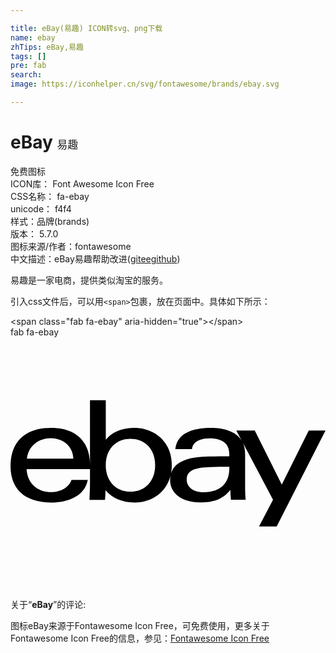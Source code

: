 ```yaml
---

title: eBay(易趣) ICON转svg、png下载
name: ebay
zhTips: eBay,易趣
tags: []
pre: fab
search: 
image: https://iconhelper.cn/svg/fontawesome/brands/ebay.svg

---
```


# eBay  <small style="font-size: 60%;font-weight: 100">易趣</small>


<div class="detail-page">
<p>
<span><span class="badge-success badge">免费图标</span> </span>
<br/>
<span>
ICON库：
<span class="badge-secondary badge">Font Awesome Icon Free</span> 
</span>
<br/>
<span>
CSS名称：
<span class="badge-secondary badge">fa-ebay</span> 
</span>
<br/>
<span>
unicode：
<span class="badge-secondary badge">f4f4</span> 
<copy-btn content='f4f4' btn-title=""></copy-btn>
<copy-btn :content='String.fromCodePoint(parseInt("f4f4", 16))' btn-title="复制U"></copy-btn>
</span><br/><span>样式：<span class="badge-light badge">品牌(brands)</span></span>
<br/>
<span>
版本：
<span class="badge-secondary badge">5.7.0</span> 
</span>
<br/>
<span>图标来源/作者：<span class="badge-light badge">fontawesome</span></span> 
<br/>
<span class="zh-detail">中文描述：<span class="badge-primary badge">eBay</span><span class="badge-primary badge">易趣</span><span class="help-link"><span>帮助改进</span>(<a href="https://gitee.com/liuwave/icon-helper/edit/master/json/fontawesome/brands/ebay.json" target="_blank" rel="noopener noreferrer">gitee</a><a href="https://github.com/liuwave/icon-helper/edit/master/json/fontawesome/brands/ebay.json" target="_blank" rel="noopener noreferrer">github</a></span>)</span><br/>
</p>
</div><div class="description description alert alert-light">易趣是一家电商，提供类似淘宝的服务。</div>
<div class="alert alert-dark">
  <i class="fab fa-ebay fa-xs"></i>
  <i class="fab fa-ebay fa-sm"></i>
  <i class="fab fa-ebay fa-lg"></i>
  <i class="fab fa-ebay fa-2x"></i>
  <i class="fab fa-ebay fa-3x"></i>
  <i class="fab fa-ebay fa-5x"></i>
  <i class="fab fa-ebay fa-7x"></i>
</div>
<div>
  <p>引入css文件后，可以用<code>&lt;span&gt;</code>包裹，放在页面中。具体如下所示：    
  </p>
  <div class="alert alert-primary" style="font-size: 14px">
    &lt;span class="fab fa-ebay" aria-hidden="true"&gt;&lt;/span&gt;
    <copy-btn content='<span class="fab fa-ebay" aria-hidden="true"></span>'></copy-btn>
  </div>
  <div class="alert alert-secondary">
    <i class="fab fa-ebay"
    style="font-size: 24px"
    aria-hidden="true"></i> fab fa-ebay
    <copy-btn content="fab fa-ebay" btn-title="复制图标名称"></copy-btn>
  </div>
</div>
<div id="svg" class="svg-wrap">
<svg xmlns="http://www.w3.org/2000/svg" viewBox="0 0 640 512"><path d="M606 189.5l-54.8 109.9-54.9-109.9h-37.5l10.9 20.6c-11.5-19-35.9-26-63.3-26-31.8 0-67.9 8.7-71.5 43.1h33.7c1.4-13.8 15.7-21.8 35-21.8 26 0 41 9.6 41 33v3.4c-12.7 0-28 .1-41.7.4-42.4.9-69.6 10-76.7 34.4 1-5.2 1.5-10.6 1.5-16.2 0-52.1-39.7-76.2-75.4-76.2-21.3 0-43 5.5-58.7 24.2v-80.6h-32.1v169.5c0 10.3-.6 22.9-1.1 33.1h31.5c.7-6.3 1.1-12.9 1.1-19.5 13.6 16.6 35.4 24.9 58.7 24.9 36.9 0 64.9-21.9 73.3-54.2-.5 2.8-.7 5.8-.7 9 0 24.1 21.1 45 60.6 45 26.6 0 45.8-5.7 61.9-25.5 0 6.6.3 13.3 1.1 20.2h29.8c-.7-8.2-1-17.5-1-26.8v-65.6c0-9.3-1.7-17.2-4.8-23.8l61.5 116.1-28.5 54.1h35.9L640 189.5zM243.7 313.8c-29.6 0-50.2-21.5-50.2-53.8 0-32.4 20.6-53.8 50.2-53.8 29.8 0 50.2 21.4 50.2 53.8 0 32.3-20.4 53.8-50.2 53.8zm200.9-47.3c0 30-17.9 48.4-51.6 48.4-25.1 0-35-13.4-35-25.8 0-19.1 18.1-24.4 47.2-25.3 13.1-.5 27.6-.6 39.4-.6zm-411.9 1.6h128.8v-8.5c0-51.7-33.1-75.4-78.4-75.4-56.8 0-83 30.8-83 77.6 0 42.5 25.3 74 82.5 74 31.4 0 68-11.7 74.4-46.1h-33.1c-12 35.8-87.7 36.7-91.2-21.6zm95-21.4H33.3c6.9-56.6 92.1-54.7 94.4 0z"/></svg>
</div>
<detail full-name='fa-ebay'></detail>
<div class="icon-detail__container">
<p>关于“<b>eBay</b>”的评论:</p>
</div>
<Vssue title="关于“eBay”的评论" />    
<div><p>图标eBay来源于Fontawesome Icon Free，可免费使用，更多关于  Fontawesome Icon Free的信息，参见：<a target="_blank" href="https://iconhelper.cn/fontawesome.html">Fontawesome Icon Free</a>
</p></div>
